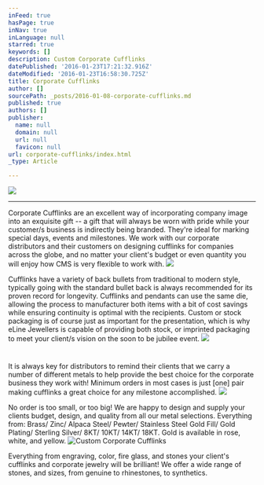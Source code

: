 ```yaml
---
inFeed: true
hasPage: true
inNav: true
inLanguage: null
starred: true
keywords: []
description: Custom Corporate Cufflinks
datePublished: '2016-01-23T17:21:32.916Z'
dateModified: '2016-01-23T16:58:30.725Z'
title: Corporate Cufflinks
author: []
sourcePath: _posts/2016-01-08-corporate-cufflinks.md
published: true
authors: []
publisher:
  name: null
  domain: null
  url: null
  favicon: null
url: corporate-cufflinks/index.html
_type: Article

---
```

![](https://s3-us-west-2.amazonaws.com/the-grid-img/p/18962c520f24ddb1737eb3d2cf0741f5c203f4bb.jpg)

****

Corporate Cufflinks are an excellent way of incorporating company image into an exquisite gift -- a gift that will always be worn with pride while your customer/s business is indirectly being branded. They're ideal for marking special days, events and milestones. We work with our corporate distributors and their customers on designing cufflinks for companies across the globe, and no matter your client's budget or even quantity you will enjoy how CMS is very flexible to work with.
![](https://s3-us-west-2.amazonaws.com/the-grid-img/p/f9d7f786df8c10b1b62c5d51f76f857a683a7b7c.jpg)

Cufflinks have a variety of back bullets from traditional to modern style, typically going with the standard bullet back is always recommended for its proven record for longevity.  Cufflinks and pendants can use the same die, allowing the process to manufacturer both items with a bit of cost savings while ensuring continuity is optimal with the recipients.  Custom or stock packaging is of course just as important for the presentation, which is why eLine Jewellers is capable of providing both stock, or imprinted packaging to meet your client/s vision on the soon to be jubilee event.
![](https://s3-us-west-2.amazonaws.com/the-grid-img/p/93bf350f333ef394663dbdd988627cea6619015a.jpg)

# 

It is always key for distributors to remind their clients that we carry a number of different metals to help provide the best choice for the corporate business they work with!  Minimum orders in most cases is just \[one\] pair making cufflinks a great choice for any milestone accomplished.
![](https://s3-us-west-2.amazonaws.com/the-grid-img/p/1553038423c849b44b3d7426f7a02fd4b8a3efaa.jpg)

No order is too small, or too big!  We are happy to design and supply your clients budget, design, and quality from all our metal selections.  Everything from: Brass/ Zinc/ Alpaca Steel/ Pewter/ Stainless Steel Gold Fill/ Gold Plating/ Sterling Silver/ 8KT/ 10KT/ 14KT/ 18KT.  Gold is available in rose, white, and yellow.
![Custom Corporate Cufflinks](https://the-grid-user-content.s3-us-west-2.amazonaws.com/19f4745a-3818-4b34-aedc-561a002a2572.jpg)

Everything from engraving, color, fire glass, and stones your client's cufflinks and corporate jewelry will be brilliant!  We offer a wide range of stones, and sizes, from genuine to rhinestones, to synthetics.